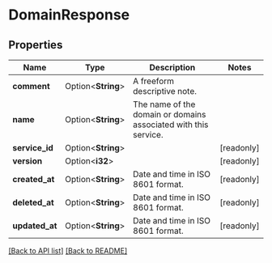 # DomainResponse

## Properties

Name | Type | Description | Notes
------------ | ------------- | ------------- | -------------
**comment** | Option<**String**> | A freeform descriptive note. | 
**name** | Option<**String**> | The name of the domain or domains associated with this service. | 
**service_id** | Option<**String**> |  | [readonly]
**version** | Option<**i32**> |  | [readonly]
**created_at** | Option<**String**> | Date and time in ISO 8601 format. | [readonly]
**deleted_at** | Option<**String**> | Date and time in ISO 8601 format. | [readonly]
**updated_at** | Option<**String**> | Date and time in ISO 8601 format. | [readonly]

[[Back to API list]](../README.md#documentation-for-api-endpoints) [[Back to README]](../README.md)


